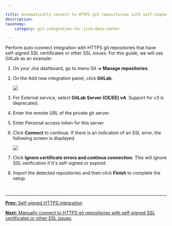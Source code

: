 ```yaml
---

title: Automatically connect to HTTPS git repositories with self-signed SSL certificates or other SSL issues
description:
taxonomy:
    category: git-integration-for-jira-data-center

---
```


Perform auto-connect integration with HTTPS git repositories that have self-signed SSL certificates or other SSL issues. For this guide, we will use GitLab as an example:

1.  On your Jira dashboard, go to menu Git ➜ **Manage repositories**.

2.  On the Add new integration panel, click **GitLab**.

    ![](/wp-content/uploads/gij-gitserver-auto-connect-panel-gitlab-sel-c.png)

3.  For External service, select **GitLab Server (CE/EE) v4**. Support for v3 is deprecated.

4.  Enter the remote URL of the private git server.

5.  Enter Personal access token for this server.

6.  Click **Connect** to continue. If there is an indication of an SSL error, the following screen is displayed.

    ![](/wp-content/uploads/gij-gitserver-gitlab-server-bad-ssl-example-c.png)

7.  Click **Ignore certificate errors and continue connection**. This will ignore SSL verification if it's self-signed or expired.

8.  Import the detected repositories and then click **Finish** to complete the setup.

&nbsp;
* * *

[**Prev:** Self-signed HTTPS integration](/git-integration-for-jira-data-center/self-signed-https-integration-gij-self-managed)

[**Next:** Manually connect to HTTPS git repositories with self-signed SSL certificates or other SSL issues](/git-integration-for-jira-data-center/manually-connect-to-HTTPS-git-repositories-with-self-signed-SSL-certificates-or-other-SSL-issues-gij-self-managed)

